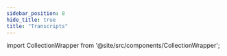 ```yaml
---
sidebar_position: 8
hide_title: true
title: "Transcripts"
---
```



import CollectionWrapper from '@site/src/components/CollectionWrapper';



<CollectionWrapper record="transcripts" collection="core" />


